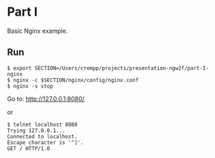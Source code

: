 # Part I

Basic Nginx example.

## Run

```
$ export SECTION=/Users/crempp/projects/presentation-ngw2f/part-I-nginx
$ nginx -c $SECTION/nginx/config/nginx.conf
$ nginx -s stop
```

Go to: http://127.0.0.1:8080/

or

```
$ telnet localhost 8080
Trying 127.0.0.1...
Connected to localhost.
Escape character is '^]'.
GET / HTTP/1.0
```